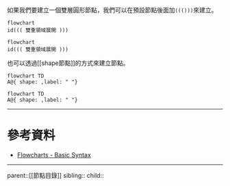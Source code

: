 如果我們要建立一個雙層圓形節點，我們可以在預設節點後面加`((()))`來建立。
```Mermaid
flowchart
id((( 雙重領域展開 )))
```
```mermaid
flowchart
id((( 雙重領域展開 )))
```
也可以透過[[shape節點]]的方式來建立節點。
```mermaid
flowchart TD
A@{ shape: ,label: " "}
```
```mermaid
flowchart TD
A@{ shape: ,label: " "}
```
- - -
# 參考資料
- [Flowcharts - Basic Syntax](https://mermaid.js.org/syntax/flowchart.html)
- - -
parent::[[節點目錄]]
sibling::
child::